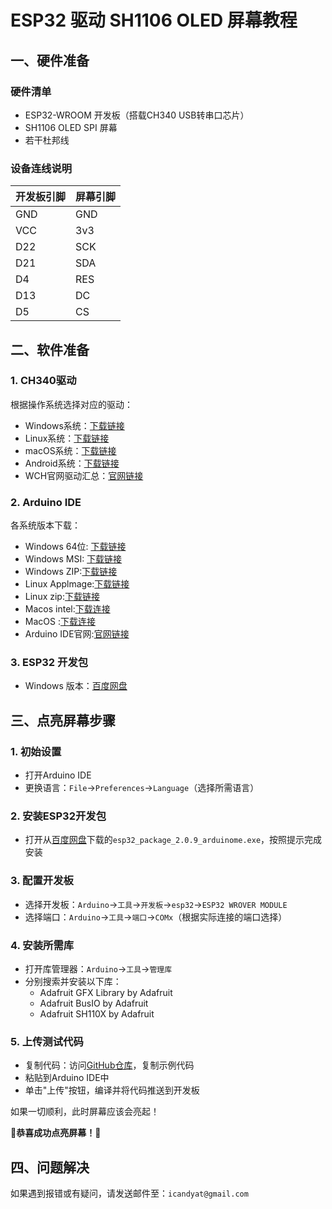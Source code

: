 # ESP32 驱动 SH1106 OLED 屏幕教程

## 一、硬件准备
### 硬件清单
- ESP32-WROOM 开发板（搭载CH340 USB转串口芯片）
- SH1106 OLED SPI 屏幕
- 若干杜邦线

### 设备连线说明
| 开发板引脚 | 屏幕引脚 |
|------------|----------|
| GND        | GND      |
| VCC        | 3v3      |
| D22        | SCK      |
| D21        | SDA      |
| D4         | RES      |
| D13        | DC       |
| D5         | CS       |


## 二、软件准备
### 1. CH340驱动
根据操作系统选择对应的驱动：
- Windows系统：[下载链接](https://www.wch.cn/download/file?id=65)
- Linux系统：[下载链接](https://www.wch.cn/download/file?id=5)
- macOS系统：[下载链接](https://www.wch.cn/download/file?id=178)
- Android系统：[下载链接](https://www.wch.cn/download/file?id=195)
- WCH官网驱动汇总：[官网链接](https://www.wch.cn/downloads/category/67.html)

### 2. Arduino IDE
各系统版本下载：
- Windows 64位: [下载链接](https://downloads.arduino.cc/arduino-ide/arduino-ide_2.3.6_Windows_64bit.exe)
- Windows MSI: [下载链接](https://downloads.arduino.cc/arduino-ide/arduino-ide_2.3.6_Windows_64bit.msi)
- Windows ZIP:[下载链接](https://downloads.arduino.cc/arduino-ide/arduino-ide_2.3.6_Windows_64bit.zip)
- Linux Applmage:[下载链接](https://downloads.arduino.cc/arduino-ide/arduino-ide_2.3.6_Linux_64bit.AppImage)
- Linux zip:[下载链接](https://downloads.arduino.cc/arduino-ide/arduino-ide_2.3.6_Linux_64bit.zip)
- Macos intel:[下载连接](https://downloads.arduino.cc/arduino-ide/arduino-ide_2.3.6_macOS_64bit.dmg)
- MacOS :[下载连接](https://downloads.arduino.cc/arduino-ide/arduino-ide_2.3.6_macOS_arm64.dmg)
- Arduino IDE官网:[官网链接](https://www.arduino.cc/en/software/)

### 3. ESP32 开发包
- Windows 版本：[百度网盘](https://pan.baidu.com/s/1vxRKCljoZyfE3GjvRIpOrw?pwd=1234)


## 三、点亮屏幕步骤
### 1. 初始设置
- 打开Arduino IDE
- 更换语言：`File`→`Preferences`→`Language`（选择所需语言）

### 2. 安装ESP32开发包
- 打开从[百度网盘](https://pan.baidu.com/s/1vxRKCljoZyfE3GjvRIpOrw?pwd=1234)下载的`esp32_package_2.0.9_arduinome.exe`，按照提示完成安装

### 3. 配置开发板
- 选择开发板：`Arduino`→`工具`→`开发板`→`esp32`→`ESP32 WROVER MODULE`
- 选择端口：`Arduino`→`工具`→`端口`→`COMx`（根据实际连接的端口选择）

### 4. 安装所需库
- 打开库管理器：`Arduino`→`工具`→`管理库`
- 分别搜索并安装以下库：
  - Adafruit GFX Library by Adafruit
  - Adafruit BusIO by Adafruit
  - Adafruit SH110X by Adafruit

### 5. 上传测试代码
- 复制代码：访问[GitHub仓库](https://github.com/iCandyat/esp32-sh1106-oled-user-guide/blob/main/Demo_1)，复制示例代码
- 粘贴到Arduino IDE中
- 单击"上传"按钮，编译并将代码推送到开发板

如果一切顺利，此时屏幕应该会亮起！

🎉**恭喜成功点亮屏幕！**🎉


## 四、问题解决
如果遇到报错或有疑问，请发送邮件至：`icandyat@gmail.com`
